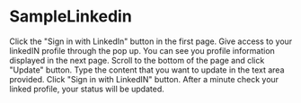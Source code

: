 # SampleLinkedin

Click the "Sign in with LinkedIn" button in the first page. Give access to your linkedIN profile through the pop up. You can see you profile information displayed in the next page. Scroll to the bottom of the page and click "Update" button. Type the content that you want to update in the text area provided. Click "Sign in with LinkedIN" button. After a minute check your linked profile, your status will be updated.
